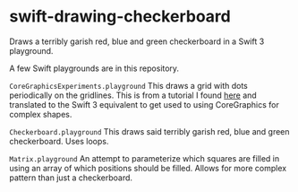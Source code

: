 # swift-drawing-checkerboard
Draws a terribly garish red, blue and green checkerboard in a Swift 3 playground.

A few Swift playgrounds are in this repository. 

`CoreGraphicsExperiments.playground`
This draws a grid with dots periodically on the gridlines. This is from a tutorial I found [here](https://madebymany.com/blog/exploring-swift-with-playgrounds) and translated to the Swift 3 equivalent to get used to using CoreGraphics for complex shapes.

`Checkerboard.playground`
This draws said terribly garish red, blue and green checkerboard. Uses loops.

`Matrix.playground`
An attempt to parameterize which squares are filled in using an array of which positions should be filled. Allows for more complex pattern than just a checkerboard.

